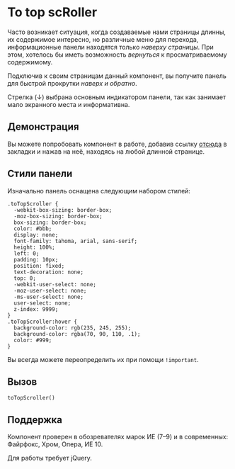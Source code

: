# To top scRoller

Часто возникает ситуация, когда создаваемые нами страницы длинны, их содержимое интересно, но различные меню для перехода, информационные панели находятся только _наверху страницы_. При этом, хотелось бы иметь возможность _вернуться_ к просматриваемому содержимому.

Подключив к своим страницам данный компонент, вы получите панель для быстрой прокрутки _наверх и обратно_.

Стрелка (&darr;) выбрана основным индикатором панели, так как занимает мало экранного места и информативна.

## Демонстрация

Вы можете попробовать компонент в работе, добавив ссылку [отсюда](http://ser-gen.github.com/source/troller/bookmarklet-host.html) в закладки и нажав на неё, находясь на любой длинной странице.

## Стили панели

Изначально панель оснащена следующим набором стилей:

    .toTopScroller {
      -webkit-box-sizing: border-box;
      -moz-box-sizing: border-box;
      box-sizing: border-box;
      color: #bbb;
      display: none;
      font-family: tahoma, arial, sans-serif;
      height: 100%;
      left: 0;
      padding: 10px;
      position: fixed;
      text-decoration: none;
      top: 0;
      -webkit-user-select: none;
      -moz-user-select: none;
      -ms-user-select: none;
      user-select: none;
      z-index: 9999;
    }
    .toTopScroller:hover {
      background-color: rgb(235, 245, 255);
      background-color: rgba(70, 90, 110, .1);
      color: #999;
    }

Вы всегда можете переопределить их при помощи `!important`.

## Вызов

`toTopScroller()`

## Поддержка

Компонент проверен в обозревателях марок ИЕ (7&ndash;9) и в современных: Файрфокс, Хром, Опера, ИЕ 10.

Для работы требует jQuery.
